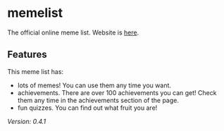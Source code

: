 # memelist

The official online meme list.
Website is [here](https://memelist.ml).

## Features

This meme list has:

- lots of memes! You can use them any time you want.
- achievements. There are over 100 achievements you can get! Check them any time in the achievements section of the page.
- fun quizzes. You can find out what fruit you are!

*Version: 0.4.1*
